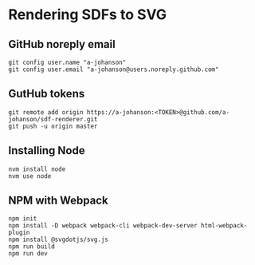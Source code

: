 # Rendering SDFs to SVG

## GitHub noreply email
```
git config user.name "a-johanson"
git config user.email "a-johanson@users.noreply.github.com"
```

## GutHub tokens
```
git remote add origin https://a-johanson:<TOKEN>@github.com/a-johanson/sdf-renderer.git
git push -u origin master
```

## Installing Node
```
nvm install node
nvm use node
```

## NPM with Webpack
```
npm init
npm install -D webpack webpack-cli webpack-dev-server html-webpack-plugin
npm install @svgdotjs/svg.js
npm run build
npm run dev
```
